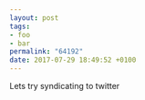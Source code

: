 ```yaml
---
layout: post
tags:
- foo
- bar
permalink: "64192"
date: 2017-07-29 18:49:52 +0100
---
```


Lets try syndicating to twitter
